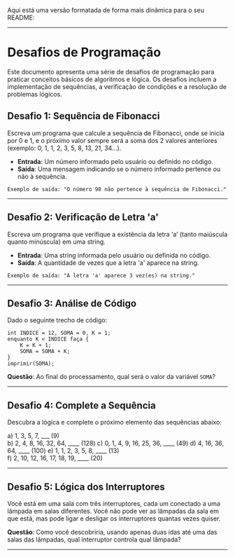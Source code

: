 Aqui está uma versão formatada de forma mais dinâmica para o seu README:

---

# Desafios de Programação

Este documento apresenta uma série de desafios de programação para praticar conceitos básicos de algoritmos e lógica. Os desafios incluem a implementação de sequências, a verificação de condições e a resolução de problemas lógicos.

## Desafio 1: Sequência de Fibonacci

Escreva um programa que calcule a sequência de Fibonacci, onde se inicia por 0 e 1, e o próximo valor sempre será a soma dos 2 valores anteriores (exemplo: 0, 1, 1, 2, 3, 5, 8, 13, 21, 34...). 

- **Entrada**: Um número informado pelo usuário ou definido no código.
- **Saída**: Uma mensagem indicando se o número informado pertence ou não à sequência.

```plaintext
Exemplo de saída: "O número 98 não pertence à sequência de Fibonacci."
```

---

## Desafio 2: Verificação de Letra 'a'

Escreva um programa que verifique a existência da letra ‘a’ (tanto maiúscula quanto minúscula) em uma string. 

- **Entrada**: Uma string informada pelo usuário ou definida no código.
- **Saída**: A quantidade de vezes que a letra 'a' aparece na string.

```plaintext
Exemplo de saída: "A letra 'a' aparece 3 vez(es) na string."
```

---

## Desafio 3: Análise de Código

Dado o seguinte trecho de código:

```plaintext
int INDICE = 12, SOMA = 0, K = 1;
enquanto K < INDICE faça {
    K = K + 1;
    SOMA = SOMA + K;
}
imprimir(SOMA);
```

**Questão**: Ao final do processamento, qual será o valor da variável `SOMA`?

---

## Desafio 4: Complete a Sequência

Descubra a lógica e complete o próximo elemento das sequências abaixo:

a) 1, 3, 5, 7, ___ (9)  
b) 2, 4, 8, 16, 32, 64, ____  (128)
c) 0, 1, 4, 9, 16, 25, 36, ____  (49)
d) 4, 16, 36, 64, ____  (100)
e) 1, 1, 2, 3, 5, 8, ____ (13)  
f) 2, 10, 12, 16, 17, 18, 19, ____ (20)  

---

## Desafio 5: Lógica dos Interruptores

Você está em uma sala com três interruptores, cada um conectado a uma lâmpada em salas diferentes. Você não pode ver as lâmpadas da sala em que está, mas pode ligar e desligar os interruptores quantas vezes quiser. 

**Questão**: Como você descobriria, usando apenas duas idas até uma das salas das lâmpadas, qual interruptor controla qual lâmpada?

---

